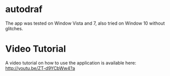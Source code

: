 # autodraf
The app was tested on Window Vista and 7, also tried on Window 10 without glitches. 

# Video Tutorial
A video tutorial on how to use the application is available here: http://youtu.be/ZT-d9YCbWw4?a 

